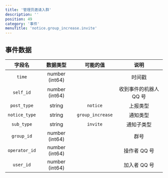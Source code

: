 ```yaml
---
title: '管理员邀请入群'
description: ''
position: 49
category: '事件'
menuTitle: 'notice.group_increase.invite'
---
```


## 事件数据

| 字段名 | 数据类型 | 可能的值 | 说明 |
| :---: | :---: | :---: | :---: |
| `time` | number (int64) | | 时间戳 |
| `self_id` | number (int64) | | 收到事件的机器人 QQ 号 |
| `post_type` | string | `notice` | 上报类型 |
| `notice_type` | string | `group_increase` | 通知类型 |
| `sub_type` | string | `invite` | 通知子类型 |
| `group_id` | number (int64) | | 群号 |
| `operator_id` | number (int64) | | 操作者 QQ 号 |
| `user_id` | number (int64) | | 加入者 QQ 号 |
